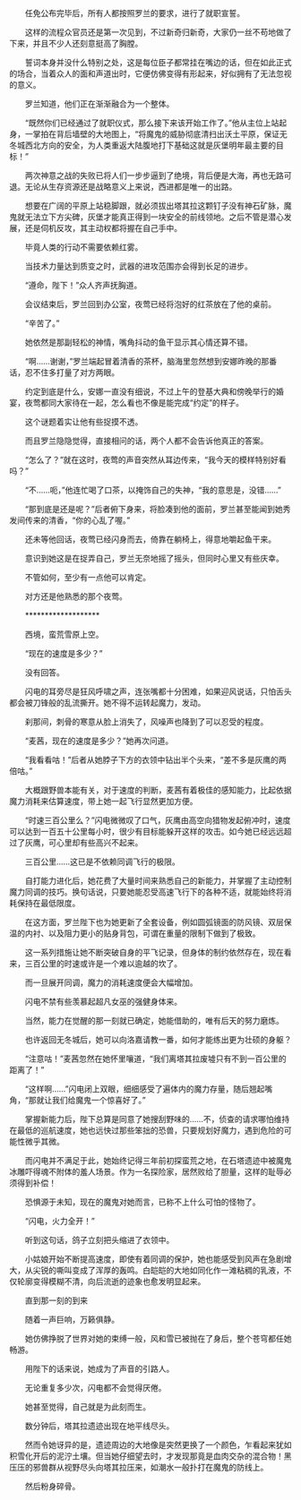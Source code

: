 　　任免公布完毕后，所有人都按照罗兰的要求，进行了就职宣誓。

　　这样的流程众官员还是第一次见到，不过新奇归新奇，大家仍一丝不苟地做了下来，并且不少人还刻意挺高了胸膛。

　　誓词本身并没什么特别之处，这是每位臣子都常挂在嘴边的话，但在如此正式的场合，当着众人的面和声道出时，它便仿佛变得有形起来，好似拥有了无法忽视的意义。

　　罗兰知道，他们正在渐渐融合为一个整体。

　　“既然你们已经通过了就职仪式，那么接下来该开始工作了。”他从主位上站起身，一掌拍在背后墙壁的大地图上，“将魔鬼的威胁彻底清扫出沃土平原，保证无冬城西北方向的安全，为人类重返大陆腹地打下基础这就是灰堡明年最主要的目标！”

　　两次神意之战的失败已将人们一步步逼到了绝境，背后便是大海，再也无路可退。无论从生存资源还是战略意义上来说，西进都是唯一的出路。

　　想要在广阔的平原上站稳脚跟，就必须拔出塔其拉这颗钉子没有神石矿脉，魔鬼就无法立下方尖碑，灰堡才能真正得到一块安全的前线领地。之后不管是潜心发展，还是伺机反攻，其主动权都将握在自己手中。

　　毕竟人类的行动不需要依赖红雾。

　　当技术力量达到质变之时，武器的进攻范围亦会得到长足的进步。

　　“遵命，陛下！”众人齐声抚胸道。

　　会议结束后，罗兰回到办公室，夜莺已经将泡好的红茶放在了他的桌前。

　　“辛苦了。”

　　她依然是那副轻松的神情，嘴角抖动的鱼干显示其心情还算不错。

　　“啊……谢谢，”罗兰端起冒着清香的茶杯，脑海里忽然想到安娜昨晚的那番话，忍不住多打量了对方两眼。

　　约定到底是什么，安娜一直没有细说，不过上午的登基大典和傍晚举行的婚宴，夜莺都同大家待在一起，怎么看也不像是能完成“约定”的样子。

　　这个谜题着实让他有些捉摸不透。

　　而且罗兰隐隐觉得，直接相问的话，两个人都不会告诉他真正的答案。

　　“怎么了？”就在这时，夜莺的声音突然从耳边传来，“我今天的模样特别好看吗？”

　　“不……呃，”他连忙喝了口茶，以掩饰自己的失神，“我的意思是，没错……”

　　“那到底是还是呢？”后者俯下身来，将脸凑到他的面前，罗兰甚至能闻到她秀发间传来的清香，“你的心乱了喔。”

　　还未等他回话，夜莺已经闪身而去，倚靠在躺椅上，得意地嚼起鱼干来。

　　意识到她这是在捉弄自己，罗兰无奈地摇了摇头，但同时心里又有些庆幸。

　　不管如何，至少有一点他可以肯定。

　　对方还是他熟悉的那个夜莺。

　　*******************

　　西境，蛮荒雪原上空。

　　“现在的速度是多少？”

　　没有回答。

　　闪电的耳旁尽是狂风呼啸之声，连张嘴都十分困难，如果迎风说话，只怕舌头都会被刀锋般的乱流撕开。她不得不运转起魔力，发动。

　　刹那间，刺骨的寒意从脸上消失了，风噪声也降到了可以忍受的程度。

　　“麦茜，现在的速度是多少？”她再次问道。

　　“我看看咕！”后者从她脖子下方的衣领中钻出半个头来，“差不多是灰鹰的两倍咕。”

　　大概跟野兽本能有关，对于速度的判断，麦茜有着极佳的感知能力，比起依据魔力消耗来估算速度，带上她一起飞行显然更加方便。

　　“时速三百公里么？”闪电微微叹了口气，灰鹰由高空向猎物发起俯冲时，速度可以达到一百五十公里每小时，很少有目标能躲开这样的攻击。如今她已经远远超过了灰鹰，可心里却有些高兴不起来。

　　三百公里……这已是不依赖同调飞行的极限。

　　自打能力进化后，她花费了大量时间来熟悉自己的新能力，并掌握了主动控制魔力同调的技巧。换句话说，只要她能忍受高速飞行下的各种不适，就能始终将消耗保持在最低限度。

　　在这方面，罗兰陛下也为她更新了全套设备，例如圆弧镜面的防风镜、双层保温的内衬、以及阻力更小的贴身背包，可谓在重量的限制下做到了极致。

　　这一系列措施让她不断突破自身的平飞记录，但身体的制约依然存在，现在看来，三百公里的时速或许是一个难以逾越的坎了。

　　而一旦展开同调，魔力的消耗速度便会大幅增加。

　　闪电不禁有些羡慕起超凡女巫的强健身体来。

　　当然，能力在觉醒的那一刻就已确定，她能借助的，唯有后天的努力磨炼。

　　也许返回无冬城后，她可以向洛嘉请教一番，如何才能练出更为壮硕的身躯？

　　“注意咕！”麦茜忽然在她怀里嚷道，“我们离塔其拉废墟只有不到一百公里的距离了！”

　　“这样啊……”闪电闭上双眼，细细感受了遍体内的魔力存量，随后翘起嘴角，“那就让我们给魔鬼一个惊喜好了。”

　　掌握新能力后，陛下总算是同意了她搜刮野味的……不，侦查的请求哪怕维持在最低的巡航速度，她也远快过那些笨拙的恐兽，只要规划好魔力，遇到危险的可能性微乎其微。

　　而闪电并不满足于此，她始终记得三年前初探蛮荒之地，在石塔遗迹中被魔鬼冰雕吓得魂不附体的羞人场景。作为一名探险家，居然败给了胆量，这样的耻辱必须得到补偿！

　　恐惧源于未知，现在的魔鬼对她而言，已称不上什么可怕的怪物了。

　　“闪电，火力全开！”

　　听到这句话，鸽子立刻把头缩进了衣领中。

　　小姑娘开始不断提高速度，即使有着同调的保护，她也能感受到风声在急剧增大，从尖锐的嘶叫变成了浑厚的轰鸣。白皑皑的大地如同化作一滩粘稠的乳液，不仅轮廓变得模糊不清，向后流逝的迹象也愈发明显起来。

　　直到那一刻的到来

　　随着一声巨响，万籁俱静。

　　她仿佛挣脱了世界对她的束缚一般，风和雪已被抛在了身后，整个苍穹都任她畅游。

　　用陛下的话来说，她成为了声音的引路人。

　　无论重复多少次，闪电都不会觉得厌倦。

　　她甚至觉得，自己就是为此刻而生。

　　数分钟后，塔其拉遗迹出现在地平线尽头。

　　然而令她讶异的是，遗迹周边的大地像是突然更换了一个颜色，乍看起来犹如积雪化开后的泥泞土壤。但当她仔细望去时，才发现那竟是血肉交杂的混合物！黑压压的邪兽群从视野尽头向塔其拉压来，如潮水一般扑打在魔鬼的防线上。

　　然后粉身碎骨。
